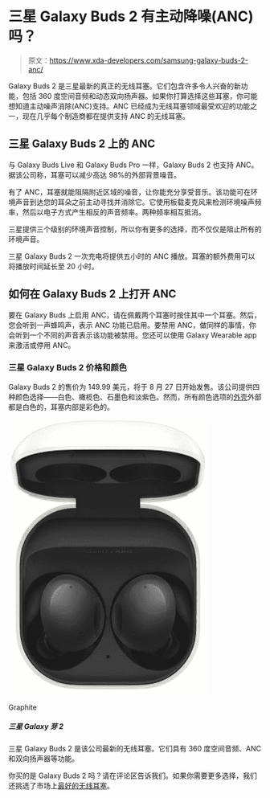 # 三星 Galaxy Buds 2 有主动降噪(ANC)吗？

> 原文：<https://www.xda-developers.com/samsung-galaxy-buds-2-anc/>

Galaxy Buds 2 是三星最新的真正的无线耳塞。它们包含许多令人兴奋的新功能，包括 360 度空间音频和动态双向扬声器。如果你打算选择这些耳塞，你可能想知道主动噪声消除(ANC)支持。ANC 已经成为无线耳塞领域最受欢迎的功能之一，现在几乎每个制造商都在提供支持 ANC 的无线耳塞。

## 三星 Galaxy Buds 2 上的 ANC

与 Galaxy Buds Live 和 Galaxy Buds Pro 一样，Galaxy Buds 2 也支持 ANC。据该公司称，耳塞可以减少高达 98%的外部背景噪音。

有了 ANC，耳塞就能阻隔附近区域的噪音，让你能充分享受音乐。该功能可在环境声音到达您的耳朵之前主动寻找并消除它。它使用板载麦克风来检测环境噪声频率，然后以电子方式产生相反的声音频率。两种频率相互抵消。

三星提供三个级别的环境声音控制，所以你有更多的选择，而不仅仅是阻止所有的环境声音。

三星 Galaxy Buds 2 一次充电将提供五小时的 ANC 播放。耳塞的额外费用可以将播放时间延长至 20 小时。

## 如何在 Galaxy Buds 2 上打开 ANC

要在 Galaxy Buds 上启用 ANC，请在佩戴两个耳塞时按住其中一个耳塞。然后，您会听到一声蜂鸣声，表示 ANC 功能已启用。要禁用 ANC，做同样的事情，你会听到一个不同的声音表示该功能被禁用。您还可以使用 Galaxy Wearable app 来激活或停用 ANC。

### 三星 Galaxy Buds 2 价格和颜色

Galaxy Buds 2 的售价为 149.99 美元，将于 8 月 27 日开始发售。该公司提供四种颜色选择——白色、橄榄色、石墨色和淡紫色。然而，所有颜色选项的[外壳](https://www.xda-developers.com/best-samsung-galaxy-buds-2-cases/)外部都是白色的，耳塞内部是彩色的。

 <picture>![The Galaxy Buds 2 Graphite variant is pretty much black. So if you’re someone who likes Black, you'll appreciate the Graphite version.](img/87fc503bd3a4762a97acfc71d1a45966.png)</picture> 

Graphite

##### 三星 Galaxy 芽 2

三星 Galaxy Buds 2 是该公司最新的无线耳塞。它们具有 360 度空间音频、ANC 和双向扬声器等功能。

你买的是 Galaxy Buds 2 吗？请在评论区告诉我们。如果你需要更多选择，我们还挑选了市场上[最好的无线耳塞](https://www.xda-developers.com/best-wireless-earbuds/)。